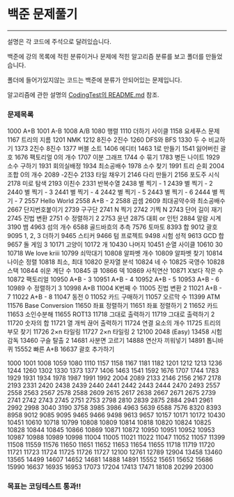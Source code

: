 # 백준 문제풀기
------------------------------------------------
설명은 각 코드에 주석으로 달려있습니다.


백준에 강의 목록에 적힌 분류이거나 문제에 적힌 알고리즘 분류를 보고 폴더를 만들었습니다.

폴더에 들어가있지않는 코드는 백준에 분류가 안되어있는 문제입니다.

알고리즘에 관한 설명의 [CodingTest의 README.md](https://github.com/GwonHJ/CodingTest/blob/main/README.md) 참조.


### 문제목록

1000 A+B 1001 A-B 1008 A/B 1080 행렬 1110 더하기 사이클 1158 요세푸스 문제 1167 트리의 지름 1201 NMK 1212 8진수 2진수 1260 DFS와 BFS 1330 두 수 비교하기 1373 2진수 8진수 1377 버블 소트 1406 에디터 1463 1로 만들기 1541 잃어버린 괄호 1676 팩토리얼 0의 개수 1707 이분 그래프 1744 수 묶기 1783 병든 나이트 1929 소수 구하기 1931 회의실배정 1934 최소공배수 1978 소수 찾기 1991 트리 순회 2004 조합 0의 개수 2089 -2진수 2133 타일 채우기 2146 다리 만들기 2156 포도주 시식 2178 미로 탐색 2193 이친수 2331 반복수열 2438 별 찍기 - 1 2439 별 찍기 - 2 2440 별 찍기 - 3 2441 별 찍기 - 4 2442 별 찍기 - 5 2443 별 찍기 - 6 2444 별 찍기 - 7 2557 Hello World 2558 A+B - 2 2588 곱셈 2609 최대공약수와 최소공배수 2667 단지번호붙이기 2739 구구단 2741 N 찍기 2742 기찍 N 2743 단어 길이 재기 2745 진법 변환 2751 수 정렬하기 2 2753 윤년 2875 대회 or 인턴 2884 알람 시계 3190 뱀 4963 섬의 개수 6588 골드바흐의 추측 7576 토마토 8393 합 9012 괄호 9095 1, 2, 3 더하기 9465 스티커 9466 텀 프로젝트 9498 시험 성적 9613 GCD 합 9657 돌 게임 3 10171 고양이 10172 개 10430 나머지 10451 순열 사이클 10610 30 10718 We love kriii 10799 쇠막대기 10808 알파벳 개수 10809 알파벳 찾기 10814 나이순 정렬 10818 최소, 최대 10820 문자열 분석 10824 네 수 10825 국영수 10828 스택 10844 쉬운 계단 수 10845 큐 10866 덱 10869 사칙연산 10871 X보다 작은 수 10872 팩토리얼 10950 A+B - 3 10951 A+B - 4 10952 A+B - 5 10953 A+B - 6 10989 수 정렬하기 3 10998 A×B 11004 K번째 수 11005 진법 변환 2 11021 A+B - 7 11022 A+B - 8 11047 동전 0 11052 카드 구매하기 11057 오르막 수 11399 ATM 11576 Base Conversion 11650 좌표 정렬하기 11651 좌표 정렬하기 2 11652 카드 11653 소인수분해 11655 ROT13 11718 그대로 출력하기 11719 그대로 출력하기 2 11720 숫자의 합 11721 열 개씩 끊어 출력하기 11724 연결 요소의 개수 11725 트리의 부모 찾기 11726 2×n 타일링 11727 2×n 타일링 2 12100 2048 (Easy) 13458 시험 감독 13460 구슬 탈출 2 14681 사분면 고르기 14888 연산자 끼워넣기 14891 톱니바퀴 15552 빠른 A+B 16637 괄호 추가하기




1000 1001 1008 1059 1080 1110 1157 1158 1167 1181 1182 1201 1212 1213 1236 1244 1260 1302 1330 1373 1377 1406 1463 1541 1592 1676 1707 1744 1783 1929 1931 1934 1978 1987 1991 1992 2004 2089 2133 2146 2156 2167 2178 2193 2331 2420 2438 2439 2440 2441 2442 2443 2444 2470 2493 2557 2558 2563 2567 2578 2588 2609 2615 2617 2638 2667 2671 2675 2739 2741 2742 2743 2745 2751 2753 2798 2810 2839 2875 2884 2941 2961 2992 2998 3040 3190 3758 3985 3986 4963 5639 6588 7576 8320 8393 8958 9012 9085 9095 9465 9466 9498 9613 9657 10157 10171 10172 10430 10451 10610 10718 10799 10808 10809 10814 10818 10820 10824 10825 10828 10844 10845 10866 10869 10871 10872 10950 10951 10952 10953 10987 10988 10989 10998 11004 11005 11021 11022 11047 11052 11057 11399 11508 11559 11576 11650 11651 11652 11653 11654 11655 11718 11719 11720 11721 11723 11724 11725 11726 11727 12100 12761 12789 12904 13458 13460 13565 14499 14607 14652 14681 14888 14891 15552 15651 15652 15686 15990 16637 16935 16953 17073 17204 17413 17471 18108 20299 20300
### 목표는 코딩테스트 통과!!


